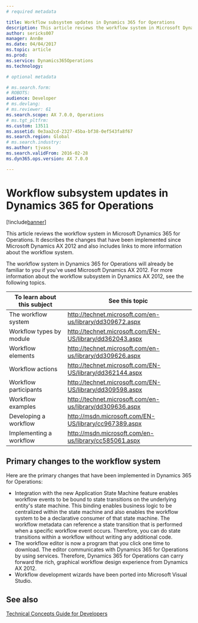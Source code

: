 ```yaml
---
# required metadata

title: Workflow subsystem updates in Dynamics 365 for Operations
description: This article reviews the workflow system in Microsoft Dynamics 365 for Operations. It describes the changes that have been implemented since Microsoft Dynamics AX 2012 and also includes links to more information about the workflow system. 
author: sericks007
manager: AnnBe
ms.date: 04/04/2017
ms.topic: article
ms.prod: 
ms.service: Dynamics365Operations
ms.technology: 

# optional metadata

# ms.search.form: 
# ROBOTS: 
audience: Developer
# ms.devlang: 
# ms.reviewer: 61
ms.search.scope: AX 7.0.0, Operations
# ms.tgt_pltfrm: 
ms.custom: 13511
ms.assetid: 0e3aa2cd-2327-45ba-bf38-0ef543fa8f67
ms.search.region: Global
# ms.search.industry: 
ms.author: tjvass
ms.search.validFrom: 2016-02-28
ms.dyn365.ops.version: AX 7.0.0

---
```


# Workflow subsystem updates in Dynamics 365 for Operations

[!include[banner](../includes/banner.md)]


This article reviews the workflow system in Microsoft Dynamics 365 for Operations. It describes the changes that have been implemented since Microsoft Dynamics AX 2012 and also includes links to more information about the workflow system. 

The workflow system in Dynamics 365 for Operations will already be familiar to you if you've used Microsoft Dynamics AX 2012. For more information about the workflow subsystem in Dynamics AX 2012, see the following topics.

| To learn about this subject | See this topic                                             |
|-----------------------------|------------------------------------------------------------|
| The workflow system         | <http://technet.microsoft.com/en-us/library/dd309672.aspx> |
| Workflow types by module    | <http://technet.microsoft.com/EN-US/library/dd362043.aspx> |
| Workflow elements           | <http://technet.microsoft.com/en-us/library/dd309626.aspx> |
| Workflow actions            | <http://technet.microsoft.com/EN-US/library/dd362144.aspx> |
| Workflow participants       | <http://technet.microsoft.com/EN-US/library/dd309598.aspx> |
| Workflow examples           | <http://technet.microsoft.com/en-us/library/dd309636.aspx> |
| Developing a workflow       | <http://msdn.microsoft.com/EN-US/library/cc967389.aspx>    |
| Implementing a workflow     | <http://msdn.microsoft.com/en-us/library/cc585061.aspx>    |

## Primary changes to the workflow system
Here are the primary changes that have been implemented in Dynamics 365 for Operations:

-   Integration with the new Application State Machine feature enables workflow events to be bound to state transitions on the underlying entity's state machine. This binding enables business logic to be centralized within the state machine and also enables the workflow system to be a declarative consumer of that state machine. The workflow metadata can reference a state transition that is performed when a specific workflow event occurs. Therefore, you can do state transitions within a workflow without writing any additional code.
-   The workflow editor is now a program that you click one time to download. The editor communicates with Dynamics 365 for Operations by using services. Therefore, Dynamics 365 for Operations can carry forward the rich, graphical workflow design experience from Dynamics AX 2012.
-   Workflow development wizards have been ported into Microsoft Visual Studio.


See also
--------

[Technical Concepts Guide for Developers](..\dev-tools\developer-home-page.md)



